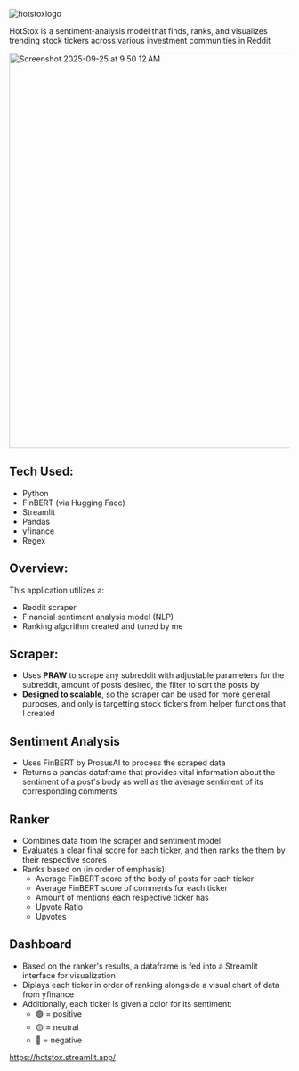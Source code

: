 ![hotstoxlogo](https://github.com/user-attachments/assets/2023706c-9c5f-4eb8-af54-a849af733d69)

HotStox is a sentiment-analysis model that finds, ranks, and visualizes trending stock tickers across various investment communities in Reddit

<img width="973" height="710" alt="Screenshot 2025-09-25 at 9 50 12 AM" src="https://github.com/user-attachments/assets/1db52c46-2cc8-477e-a7bf-7c3b7ad78c7c" />

## Tech Used:
- Python
- FinBERT (via Hugging Face)
- Streamlit
- Pandas
- yfinance
- Regex

## Overview:
This application utilizes a: 
- Reddit scraper
- Financial sentiment analysis model (NLP)
- Ranking algorithm created and tuned by me

## Scraper:
- Uses **PRAW** to scrape any subreddit with adjustable parameters for the subreddit, amount of posts desired, the filter to sort the posts by
- **Designed to scalable**, so the scraper can be used for more general purposes, and only is targetting stock tickers from helper functions that I created

## Sentiment Analysis
- Uses FinBERT by ProsusAI to process the scraped data
- Returns a pandas dataframe that provides vital information about the sentiment of a post's body as well as the average sentiment of its corresponding comments

## Ranker
- Combines data from the scraper and sentiment model
- Evaluates a clear final score for each ticker, and then ranks the them by their respective scores
- Ranks based on (in order of emphasis):
  - Average FinBERT score of the body of posts for each ticker
  - Average FinBERT score of comments for each ticker
  - Amount of mentions each respective ticker has
  - Upvote Ratio
  - Upvotes

## Dashboard
- Based on the ranker's results, a dataframe is fed into a Streamlit interface for visualization
- Diplays each ticker in order of ranking alongside a visual chart of data from yfinance
- Additionally, each ticker is given a color for its sentiment:
  - 🟢 = positive
  - 🟡 = neutral
  - 🔴 = negative

https://hotstox.streamlit.app/
